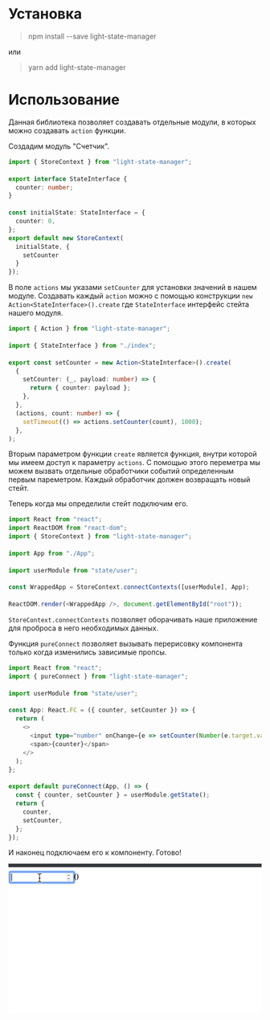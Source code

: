 # Установка

> npm install --save light-state-manager

или

> yarn add light-state-manager

# Использование

Данная библиотека позволяет создавать отдельные модули, в которых можно создавать `action` функции.

Создадим модуль "Счетчик".

```typescript jsx
import { StoreContext } from "light-state-manager";

export interface StateInterface {
  counter: number;
}

const initialState: StateInterface = {
  counter: 0,
};
export default new StoreContext(
  initialState, {
    setCounter
  }
});
```

В поле `actions` мы указами `setCounter` для установки значений в нашем модуле. Создавать каждый `action` можно с помощью конструкции `new Action<StateInterface>().create` где `StateInterface` интерфейс стейта нашего модуля.

```typescript jsx
import { Action } from "light-state-manager";

import { StateInterface } from "./index";

export const setCounter = new Action<StateInterface>().create(
  {
    setCounter: (_, payload: number) => {
      return { counter: payload };
    },
  },
  (actions, count: number) => {
    setTimeout(() => actions.setCounter(count), 1000);
  },
);
```

Вторым параметром функции `create` является функция, внутри которой мы имеем доступ к параметру `actions`. С помощью этого переметра мы можем вызвать отдельные обработчики событий определенным первым пареметром. Каждый обработчик должен возвращать новый стейт.

Теперь когда мы определили стейт подключим его.

```typescript jsx
import React from "react";
import ReactDOM from "react-dom";
import { StoreContext } from "light-state-manager";

import App from "./App";

import userModule from "state/user";

const WrappedApp = StoreContext.connectContexts([userModule], App);

ReactDOM.render(<WrappedApp />, document.getElementById("root"));
```

`StoreContext.connectContexts` позволяет оборачивать наше приложение для проброса в него необходимых данных.

Функция `pureConnect` позволяет вызывать перерисовку компонента только когда изменились зависимые пропсы.

```typescript jsx
import React from "react";
import { pureConnect } from "light-state-manager";

import userModule from "state/user";

const App: React.FC = ({ counter, setCounter }) => {
  return (
    <>
      <input type="number" onChange={e => setCounter(Number(e.target.value))} />
      <span>{counter}</span>
    </>
  );
};

export default pureConnect(App, () => {
  const { counter, setCounter } = userModule.getState();
  return {
    counter,
    setCounter,
  };
});
```

И наконец подключаем его к компоненту. Готово!

![Farmers Market Finder Demo](./desc/demo.gif)

